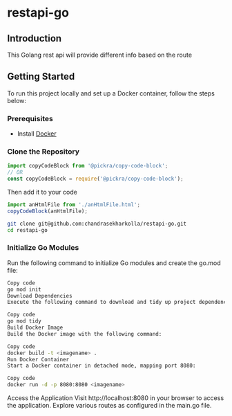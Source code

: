 # restapi-go

## Introduction

This Golang rest api will provide different info based on the route

## Getting Started

To run this project locally and set up a Docker container, follow the steps below:

### Prerequisites

- Install [Docker](https://docs.docker.com/get-docker/)

### Clone the Repository
```javascript
import copyCodeBlock from '@pickra/copy-code-block';
// OR
const copyCodeBlock = require('@pickra/copy-code-block');
```
Then add it to your code
```javascript
import anHtmlFile from './anHtmlFile.html';
copyCodeBlock(anHtmlFile);
```
```bash
git clone git@github.com:chandrasekharkolla/restapi-go.git
cd restapi-go
```

### Initialize Go Modules
Run the following command to initialize Go modules and create the go.mod file:

```bash
Copy code
go mod init
Download Dependencies
Execute the following command to download and tidy up project dependencies:
```

```bash
Copy code
go mod tidy
Build Docker Image
Build the Docker image with the following command:
```

```bash
Copy code
docker build -t <imagename> .
Run Docker Container
Start a Docker container in detached mode, mapping port 8080:
```

```bash
Copy code
docker run -d -p 8080:8080 <imagename>
```
Access the Application
Visit http://localhost:8080 in your browser to access the application. Explore various routes as configured in the main.go file.